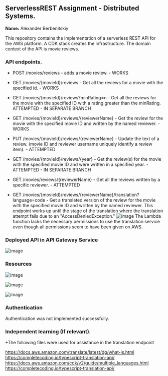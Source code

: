## ServerlessREST Assignment - Distributed Systems.

__Name:__ Alexander Berbenitskiy

This repository contains the implementation of a serverless REST API for the AWS platform. A CDK stack creates the infrastructure. The domain context of the API is movie reviews.

### API endpoints.

+ POST /movies/reviews - adds a movie review. - WORKS
+ GET /movies/{movieId}/reviews - Get all the reviews for a movie with the specified id. - WORKS
+ GET /movies/{movieId}/reviews?minRating=n - Get all the reviews for the movie with the specified ID with a rating greater than the minRating. ATTEMPTED - IN SEPARATE BRANCH
+ GET /movies/{movieId}/reviews/{reviewerName} - Get the review for the movie with the specified movie ID and written by the named reviewer. - WORKS
+ PUT /movies/{movieId}/reviews/{reviewerName} - Update the text of a review. (movie ID and reviewer username uniquely identify a review item). - ATTEMPTED
+ GET /movies/{movieId}/reviews/{year} - Get the review(s) for the movie with the specified movie ID and were written in a specified year. - ATTEMPTED - IN SEPARATE BRANCH
+ GET /movies/reviews/{reviewerName} - Get all the reviews written by a specific reviewer. - ATTEMPTED

+ GET /movies/{movieId}/reviews/{reviewerName}/translation?language=code - Get a translated version of the review for the movie with the specified movie ID and written by the named reviewer. 
This endpoint works up until the stage of the translation where the translation attempt fails due to an "AccessDeniedException."
![image](https://github.com/AlexBerbenitskiy/ds-assignment-1/assets/74902057/6122c6ff-fc0a-4c45-971a-69424518d608)
The Lambda function lacks the necessary permissions to use the translation service even though all permissions seem to have been given on AWS.




### Deployed API in API Gateway Service

![image](https://github.com/AlexBerbenitskiy/ds-assignment-1/assets/74902057/e2f350a2-78ea-4706-b5f0-8447b04dcb8e)

### Resources
![image](https://github.com/AlexBerbenitskiy/ds-assignment-1/assets/74902057/91cca3a4-39fb-4623-a18a-f64bf9ab812d)

![image](https://github.com/AlexBerbenitskiy/ds-assignment-1/assets/74902057/4cd48931-de88-4ca7-891d-f759d14ec1c3)

![image](https://github.com/AlexBerbenitskiy/ds-assignment-1/assets/74902057/6f0d8349-e0d1-4505-963c-c923ac6fc6be)



### Authentication

Authentication was not implemented successfully.

### Independent learning (If relevant).

+The following files were used for assistance in the translation endpoint

https://docs.aws.amazon.com/translate/latest/dg/what-is.html
https://completecoding.io/typescript-translation-api/
https://docs.aws.amazon.com/cdk/v2/guide/multiple_languages.html
https://completecoding.io/typescript-translation-api/

